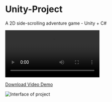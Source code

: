 # Unity-Project
A 2D side-scrolling adventure game - Unity + C#

![Download Video Demo](video/GravityDemo.mp4)

<a href="https://github.com/Marc-J-L/Unity-Project/blob/main/video/GravityDemo.mp4" download>Download Video Demo</a>

![Interface of project](https://github.com/Marc-J-L/portfolio/blob/main/img/pp-08-2.jpg)
